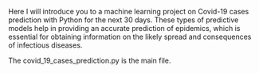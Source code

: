Here I will introduce you to a machine learning project on Covid-19 cases prediction with Python for the next 30 days. These types of predictive models help in providing an accurate prediction of epidemics, which is essential for obtaining information on the likely spread and consequences of infectious diseases.

The covid_19_cases_prediction.py is the main file.
